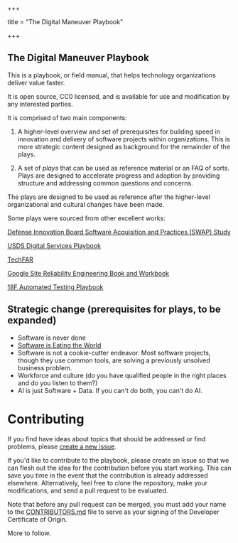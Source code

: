 +++

title = "The Digital Maneuver Playbook"

+++

## The Digital Maneuver Playbook

This is a playbook, or field manual, that helps technology organizations deliver value faster.

It is open source, CC0 licensed, and is available for use and modification by any interested parties.

It is comprised of two main components:

1. A higher-level overview and set of prerequisites for building speed in innovation and delivery of software projects within organizations.  This is more strategic content designed as background for the remainder of the plays.

1. A set of _plays_ that can be used as reference material or an FAQ of sorts.  Plays are designed to accelerate progress and adoption by providing structure and addressing common questions and concerns.

The plays are designed to be used as reference after the higher-level organizational and cultural changes have been made.

Some plays were sourced from other excellent works:

[Defense Innovation Board Software Acquisition and Practices (SWAP) Study](https://innovation.defense.gov/software/)

[USDS Digital Services Playbook](https://playbook.cio.gov/)

[TechFAR](https://techfarhub.cio.gov/handbook/)

[Google Site Reliability Engineering Book and Workbook](https://landing.google.com/sre/books/)

[18F Automated Testing Playbook](https://github.com/18F/automated-testing-playbook)

## Strategic change (prerequisites for plays, to be expanded)

* Software is never done
* [Software is Eating the World](https://a16z.com/2011/08/20/why-software-is-eating-the-world/)
* Software is not a cookie-cutter endeavor.  Most software projects, though they use common tools, are solving a previously unsolved business problem.
* Workforce and culture (do you have qualified people in the right places and do you listen to them?)
* AI is just Software + Data.  If you can't do both, you can't do AI.

# Contributing

If you find have ideas about topics that should be addressed or find problems, please [create a new issue](https://github.com/adamdrake/digitalmaneuverplaybook/issues).

If you'd like to contribute to the playbook, please create an issue so that we can flesh out the idea for the contribution before you start working.  This can save you time in the event that the contribution is already addressed elsewhere.  Alternatively, feel free to clone the repository, make your modifications, and send a pull request to be evaluated.

Note that before any pull request can be merged, you must add your name to the [CONTRIBUTORS.md](https://github.com/adamdrake/digitalmaneuverplaybook/CONTRIBUTORS.md) file to serve as your signing of the Developer Certificate of Origin.

More to follow.
